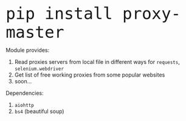<text style="font-size:50px">`pip install proxy-master`<text>

Module provides:

1) Read proxies servers from local file in different ways for `requests`, `selenium.webdriver`
2) Get list of free working proxies  from some popular websites
3) soon...

Dependencies:
1) `aiohttp`
2) `bs4` (beautiful soup)
